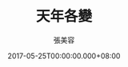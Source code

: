 ---
issue: 225
title: 天年各變
author: 張美容
language: 海陸
date: 2017-05-25T00:00:00.000+08:00
topic: 抒懷
difficulty: 2
wikidata: Q98096091
wikidata_link: https://www.wikidata.org/wiki/Q98096091
---